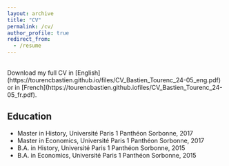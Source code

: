 ```yaml
---
layout: archive
title: "CV"
permalink: /cv/
author_profile: true
redirect_from:
  - /resume
---
```


<br>
Download my full CV in [English](https://tourencbastien.github.io/files/CV_Bastien_Tourenc_24-05_eng.pdf) or in [French](https://tourencbastien.github.iofiles/CV_Bastien_Tourenc_24-05_fr.pdf).

## Education

* Master in History, Université Paris 1 Panthéon Sorbonne, 2017
* Master in Economics, Université Paris 1 Panthéon Sorbonne, 2017
* B.A. in History, Université Paris 1 Panthéon Sorbonne, 2015
* B.A. in Economics, Université Paris 1 Panthéon Sorbonne, 2015
